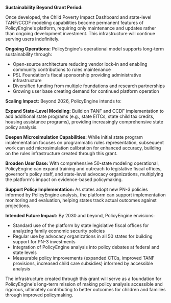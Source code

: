 **Sustainability Beyond Grant Period:**

Once developed, the Child Poverty Impact Dashboard and state-level TANF/CCDF modeling capabilities become permanent features of PolicyEngine's platform, requiring only maintenance and updates rather than ongoing development investment. This infrastructure will continue serving users indefinitely.

**Ongoing Operations:**
PolicyEngine's operational model supports long-term sustainability through:
- Open-source architecture reducing vendor lock-in and enabling community contributions to rules maintenance
- PSL Foundation's fiscal sponsorship providing administrative infrastructure
- Diversified funding from multiple foundations and research partnerships
- Growing user base creating demand for continued platform operation

**Scaling Impact:**
Beyond 2026, PolicyEngine intends to:

**Expand State-Level Modeling:**
Build on TANF and CCDF implementation to add additional state programs (e.g., state EITCs, state child tax credits, housing assistance programs), providing increasingly comprehensive state policy analysis.

**Deepen Microsimulation Capabilities:**
While initial state program implementation focuses on programmatic rules representation, subsequent work can add microsimulation calibration for enhanced accuracy, building on the rules infrastructure created through this grant.

**Broaden User Base:**
With comprehensive 50-state modeling operational, PolicyEngine can expand training and outreach to legislative fiscal offices, governor's policy staff, and state-level advocacy organizations, multiplying the platform's impact on evidence-based policymaking.

**Support Policy Implementation:**
As states adopt new PN-3 policies informed by PolicyEngine analysis, the platform can support implementation monitoring and evaluation, helping states track actual outcomes against projections.

**Intended Future Impact:**
By 2030 and beyond, PolicyEngine envisions:
- Standard use of the platform by state legislative fiscal offices for analyzing family economic security policies
- Regular use by advocacy organizations in all 50 states for building support for PN-3 investments
- Integration of PolicyEngine analysis into policy debates at federal and state levels
- Measurable policy improvements (expanded CTCs, improved TANF provisions, increased child care subsidies) informed by accessible analysis

The infrastructure created through this grant will serve as a foundation for PolicyEngine's long-term mission of making policy analysis accessible and rigorous, ultimately contributing to better outcomes for children and families through improved policymaking.
